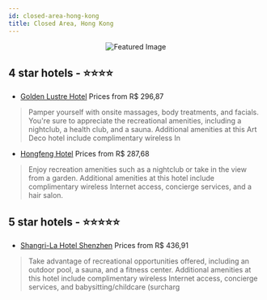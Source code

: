 ```yaml
---
id: closed-area-hong-kong
title: Closed Area, Hong Kong
---
```


<center><img src="https://i.travelapi.com/hotels/1000000/190000/189900/189840/68555152_z.jpg" alt="Featured Image" /></center>


##  4 star hotels - ⭐️⭐️⭐️⭐️

-    [Golden Lustre Hotel](https://us.hurb.com/hotels/closed-area/golden-lustre-hotel-JNP-JP396886?cmp=18055) Prices from R$ 296,87
   > Pamper yourself with onsite massages, body treatments, and facials. You're sure to appreciate the recreational amenities, including a nightclub, a health club, and a sauna. Additional amenities at this Art Deco hotel include complimentary wireless In
-    [Hongfeng Hotel](https://us.hurb.com/hotels/closed-area/hongfeng-hotel-JNP-JP308161?cmp=18055) Prices from R$ 287,68
   > Enjoy recreation amenities such as a nightclub or take in the view from a garden. Additional amenities at this hotel include complimentary wireless Internet access, concierge services, and a hair salon.

##  5 star hotels - ⭐️⭐️⭐️⭐️⭐️

-    [Shangri-La Hotel Shenzhen](https://us.hurb.com/hotels/closed-area/shangri-la-hotel-shenzhen-JNP-JP240396?cmp=18055) Prices from R$ 436,91
   > Take advantage of recreational opportunities offered, including an outdoor pool, a sauna, and a fitness center. Additional amenities at this hotel include complimentary wireless Internet access, concierge services, and babysitting/childcare (surcharg
